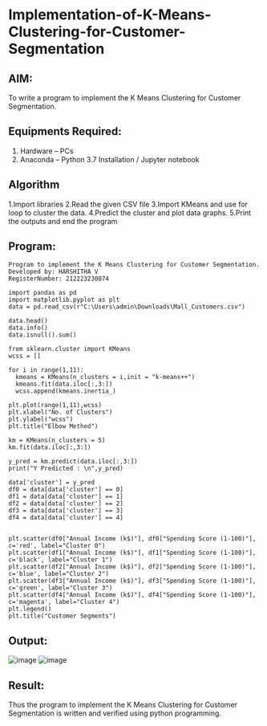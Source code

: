 # Implementation-of-K-Means-Clustering-for-Customer-Segmentation

## AIM:
To write a program to implement the K Means Clustering for Customer Segmentation.

## Equipments Required:
1. Hardware – PCs
2. Anaconda – Python 3.7 Installation / Jupyter notebook

## Algorithm
1.Import libraries
2.Read the given CSV file
3.Import KMeans and use for loop to cluster the data.
4.Predict the cluster and plot data graphs.
5.Print the outputs and end the program

## Program:
```
Program to implement the K Means Clustering for Customer Segmentation.
Developed by: HARSHITHA V
RegisterNumber: 212223230074
```
```
import pandas as pd
import matplotlib.pyplot as plt
data = pd.read_csv(r"C:\Users\admin\Downloads\Mall_Customers.csv")

data.head()
data.info()
data.isnull().sum()

from sklearn.cluster import KMeans
wcss = []

for i in range(1,11):
  kmeans = KMeans(n_clusters = i,init = "k-means++")
  kmeans.fit(data.iloc[:,3:])
  wcss.append(kmeans.inertia_)
  
plt.plot(range(1,11),wcss)
plt.xlabel("No. of Clusters")
plt.ylabel("wcss")
plt.title("Elbow Method")

km = KMeans(n_clusters = 5)
km.fit(data.iloc[:,3:])

y_pred = km.predict(data.iloc[:,3:])
print("Y Predicted : \n",y_pred)

data['cluster'] = y_pred
df0 = data[data['cluster'] == 0]
df1 = data[data['cluster'] == 1]
df2 = data[data['cluster'] == 2]
df3 = data[data['cluster'] == 3]
df4 = data[data['cluster'] == 4]


plt.scatter(df0["Annual Income (k$)"], df0["Spending Score (1-100)"], c='red', label="Cluster 0")
plt.scatter(df1["Annual Income (k$)"], df1["Spending Score (1-100)"], c='black', label="Cluster 1")
plt.scatter(df2["Annual Income (k$)"], df2["Spending Score (1-100)"], c='blue', label="Cluster 2")
plt.scatter(df3["Annual Income (k$)"], df3["Spending Score (1-100)"], c='green', label="Cluster 3")
plt.scatter(df4["Annual Income (k$)"], df4["Spending Score (1-100)"], c='magenta', label="Cluster 4")
plt.legend()
plt.title("Customer Segments")
```
## Output:

![image](https://github.com/user-attachments/assets/52a695de-ed19-4824-8f13-dd5d6a082155)
![image](https://github.com/user-attachments/assets/d91e0f83-0279-491c-88a7-1cf82e1ef88e)


## Result:
Thus the program to implement the K Means Clustering for Customer Segmentation is written and verified using python programming.
